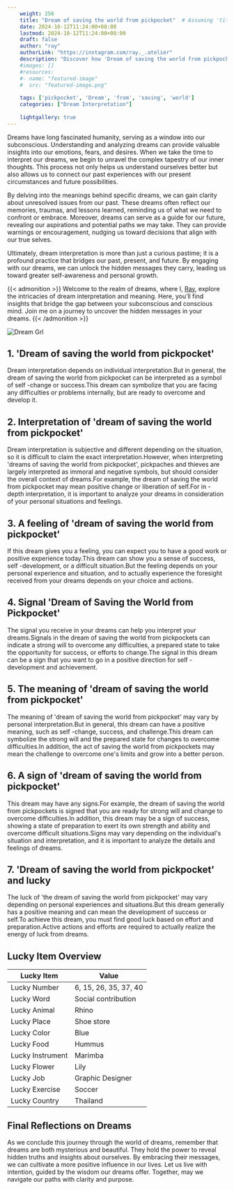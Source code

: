 ```yaml
---
    weight: 256
    title: "Dream of saving the world from pickpocket"  # Assuming 'title' column exists
    date: 2024-10-12T11:24:00+08:00
    lastmod: 2024-10-12T11:24:00+08:00
    draft: false
    author: "ray"
    authorLink: "https://instagram.com/ray._.atelier"
    description: "Discover how 'Dream of saving the world from pickpocket' can interpret your future and uncover its significant meanings in your life."
    #images: []
    #resources:
    #- name: "featured-image"
    #  src: "featured-image.png"
    
    tags: ['pickpocket', 'Dream', 'from', 'saving', 'world']
    categories: ["Dream Interpretation"]
    
    lightgallery: true
---
```

    
Dreams have long fascinated humanity, serving as a window into our subconscious. Understanding and analyzing dreams can provide valuable insights into our emotions, fears, and desires. When we take the time to interpret our dreams, we begin to unravel the complex tapestry of our inner thoughts. This process not only helps us understand ourselves better but also allows us to connect our past experiences with our present circumstances and future possibilities.

By delving into the meanings behind specific dreams, we can gain clarity about unresolved issues from our past. These dreams often reflect our memories, traumas, and lessons learned, reminding us of what we need to confront or embrace. Moreover, dreams can serve as a guide for our future, revealing our aspirations and potential paths we may take. They can provide warnings or encouragement, nudging us toward decisions that align with our true selves.

Ultimately, dream interpretation is more than just a curious pastime; it is a profound practice that bridges our past, present, and future. By engaging with our dreams, we can unlock the hidden messages they carry, leading us toward greater self-awareness and personal growth.

{{< admonition >}}
Welcome to the realm of dreams, where I, [Ray](https://instagram.com/ray._.atelier), explore the intricacies of dream interpretation and meaning. Here, you’ll find insights that bridge the gap between your subconscious and conscious mind. Join me on a journey to uncover the hidden messages in your dreams.
{{< /admonition >}}

![Dream Grl](https://cdn.pixabay.com/photo/2017/11/02/03/35/gothic-2910057_1280.jpg "Dream Grl")

## 1. 'Dream of saving the world from pickpocket'
Dream interpretation depends on individual interpretation.But in general, the dream of saving the world from pickpocket can be interpreted as a symbol of self -change or success.This dream can symbolize that you are facing any difficulties or problems internally, but are ready to overcome and develop it.

## 2. Interpretation of 'dream of saving the world from pickpocket'
Dream interpretation is subjective and different depending on the situation, so it is difficult to claim the exact interpretation.However, when interpreting 'dreams of saving the world from pickpocket', pickpaches and thieves are largely interpreted as immoral and negative symbols, but should consider the overall context of dreams.For example, the dream of saving the world from pickpocket may mean positive change or liberation of self.For in -depth interpretation, it is important to analyze your dreams in consideration of your personal situations and feelings.

## 3. A feeling of 'dream of saving the world from pickpocket'
If this dream gives you a feeling, you can expect you to have a good work or positive experience today.This dream can show you a sense of success, self -development, or a difficult situation.But the feeling depends on your personal experience and situation, and to actually experience the foresight received from your dreams depends on your choice and actions.

## 4. Signal 'Dream of Saving the World from Pickpocket'
The signal you receive in your dreams can help you interpret your dreams.Signals in the dream of saving the world from pickpockets can indicate a strong will to overcome any difficulties, a prepared state to take the opportunity for success, or efforts to change.The signal in this dream can be a sign that you want to go in a positive direction for self -development and achievement.

## 5. The meaning of 'dream of saving the world from pickpocket'
The meaning of 'dream of saving the world from pickpocket' may vary by personal interpretation.But in general, this dream can have a positive meaning, such as self -change, success, and challenge.This dream can symbolize the strong will and the prepared state for changes to overcome difficulties.In addition, the act of saving the world from pickpockets may mean the challenge to overcome one's limits and grow into a better person.

## 6. A sign of 'dream of saving the world from pickpocket'
This dream may have any signs.For example, the dream of saving the world from pickpockets is signed that you are ready for strong will and change to overcome difficulties.In addition, this dream may be a sign of success, showing a state of preparation to exert its own strength and ability and overcome difficult situations.Signs may vary depending on the individual's situation and interpretation, and it is important to analyze the details and feelings of dreams.

## 7. 'Dream of saving the world from pickpocket' and lucky
The luck of 'the dream of saving the world from pickpocket' may vary depending on personal experiences and situations.But this dream generally has a positive meaning and can mean the development of success or self.To achieve this dream, you must find good luck based on effort and preparation.Active actions and efforts are required to actually realize the energy of luck from dreams.

## Lucky Item Overview
| Lucky Item          | Value              |
|---------------|--------------------|
| Lucky Number        | 6, 15, 26, 35, 37, 40  |
| Lucky Word          | Social contribution |
| Lucky Animal        | Rhino |
| Lucky Place         | Shoe store     |
| Lucky Color         | Blue     |
| Lucky Food          | Hummus      |
| Lucky Instrument    | Marimba |
| Lucky Flower        | Lily    |
| Lucky Job           | Graphic Designer       |
| Lucky Exercise      | Soccer  |
| Lucky Country       | Thailand    |


##  Final Reflections on Dreams

As we conclude this journey through the world of dreams, remember that dreams are both mysterious and beautiful. They hold the power to reveal hidden truths and insights about ourselves. By embracing their messages, we can cultivate a more positive influence in our lives. Let us live with intention, guided by the wisdom our dreams offer. Together, may we navigate our paths with clarity and purpose.
